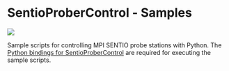 # SentioProberControl - Samples
![](https://www.mpi-corporation.com/wp-content/uploads/2019/12/1.-TS3500-SE-with-WaferWallet_frontview.jpg)

Sample scripts for controlling MPI SENTIO probe stations with Python. 
 The [Python bindings for SentioProberControl](https://github.com/SentioProberDev/SentioProberControl/releases/) are required for executing the sample scripts.
 
 
